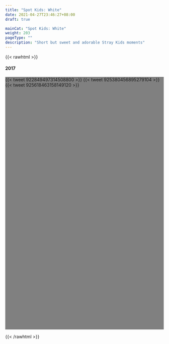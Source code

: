```yaml
---
title: "Spot Kids: White"
date: 2021-04-27T23:46:27+08:00
draft: true

mainCat: "Spot Kids: White"
weight: 203
pageType: ""
description: "Short but sweet and adorable Stray Kids moments"
---
```


{{< rawhtml >}}
  <h4 id="2017">2017</h4>

<div class="skw" id="wc17" style="height: 800px; background-color:gray; overflow-x:scroll;">
  <div style="width:100%">
    {{< tweet 922849497314508800 >}}
    {{< tweet 925380456895279104 >}}
    {{< tweet 925618463158149120 >}}
  </div>
</div>


{{< /rawhtml >}}
